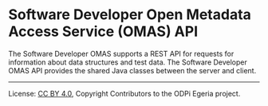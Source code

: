 <!-- SPDX-License-Identifier: CC-BY-4.0 -->
<!-- Copyright Contributors to the ODPi Egeria project. -->

# Software Developer Open Metadata Access Service (OMAS) API

The Software Developer OMAS supports a REST API for requests for information about data structures and test data.
The Software Developer OMAS API provides the shared Java classes between the
server and client.

----
License: [CC BY 4.0](https://creativecommons.org/licenses/by/4.0/),
Copyright Contributors to the ODPi Egeria project.
